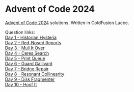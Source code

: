 # Advent of Code 2024
[Advent of Code 2024](https://adventofcode.com/2024) solutions. Written in ColdFusion Lucee.

Question links:  
[Day 1 - Historian Hysteria](<Day 1 - Historian Hysteria/questions.md>)  
[Day 2 - Red-Nosed Reports](<Day 2 - Red-Nosed Reports/questions.md>)  
[Day 3 - Mull It Over](<Day 3 - Mull It Over/questions.md>)  
[Day 4 - Ceres Search](<Day 4 - Ceres Search/questions.md>)  
[Day 5 - Print Queue](<Day 5 - Print Queue/questions.md>)  
[Day 6 - Guard Gallivant](<Day 6 - Guard Gallivant/questions.md>)  
[Day 7 - Bridge Repair](<Day 7 - Bridge Repair/questions.md>)  
[Day 8 - Resonant Collinearity](<Day 8 - Resonant Collinearity/questions.md>)  
[Day 9 - Disk Fragmenter](<Day 9 - Disk Fragmenter/questions.md>)  
[Day 10 - Hoof It](<Day 10 - Hoof It/questions.md>)  